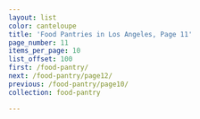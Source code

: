 ```yaml
---
layout: list
color: canteloupe
title: 'Food Pantries in Los Angeles, Page 11'
page_number: 11
items_per_page: 10
list_offset: 100
first: /food-pantry/
next: /food-pantry/page12/
previous: /food-pantry/page10/
collection: food-pantry

---
```

